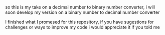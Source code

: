 so this is my take on a decimal number to binary number converter, i will soon develop my version on a binary number to decimal number converter

I finished what I promesed for this repository, if you have sugestions for challenges or ways to improve my code i would appreciate it if you told me 
